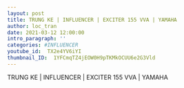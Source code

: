 ```yaml
---
layout: post
title: TRUNG KE | INFLUENCER | EXCITER 155 VVA | YAMAHA
author: loc_tran
date: 2021-03-12 12:00:00
intro_paragraph: ''
categories: #INFLUENCER
youtube_id:  TX2e4YV6iYI
thumbnail_ID:  1YFCmqTZ4jEOW0H9pTKMkOCUU6e2G3Vld
---
```

TRUNG KE | INFLUENCER | EXCITER 155 VVA | YAMAHA

